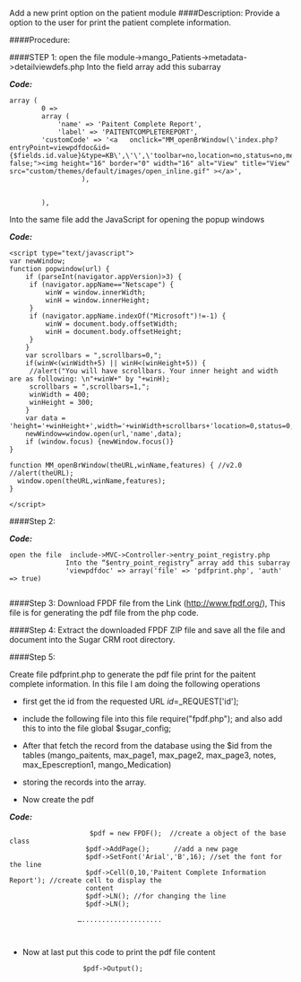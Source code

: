 Add a new print option on the patient module 
####Description:
Provide a option to the user for print the patient complete information.

####Procedure:

####STEP 1: 
open the file  module->mango_Patients->metadata->detailviewdefs.php Into the field array add this subarray

**_Code:_**

```
array (
      	0 =>
      	array (
        	'name' => 'Paitent Complete Report',
        	'label' => 'PAITENTCOMPLETEREPORT',
     	'customCode' => '<a   onclick="MM_openBrWindow(\'index.php?entryPoint=viewpdfdoc&id={$fields.id.value}&type=KB\',\'\',\'toolbar=no,location=no,status=no,menubar=yes,scrollbars=yes,resizable=yes,width=800,height=400,top=200,left=400\');return false;"><img height="16" border="0" width="16" alt="View" title="View" src="custom/themes/default/images/open_inline.gif" ></a>',
      	          ),
     	 
   		 
    	),

```

Into the same file add the JavaScript for opening the popup windows

**_Code:_**

```
<script type="text/javascript">
var newWindow;
function popwindow(url) {
    if (parseInt(navigator.appVersion)>3) {
   	 if (navigator.appName=="Netscape") {
   		 winW = window.innerWidth;
   		 winH = window.innerHeight;
   	 }
   	 if (navigator.appName.indexOf("Microsoft")!=-1) {
   		 winW = document.body.offsetWidth;
   		 winH = document.body.offsetHeight;
   	 }
    }
    var scrollbars = ",scrollbars=0,";
    if(winW<(winWidth+5) || winH<(winHeight+5)) {
   	 //alert("You will have scrollbars. Your inner height and width are as following: \n"+winW+" by "+winH);
   	 scrollbars = ",scrollbars=1,";
   	 winWidth = 400;
   	 winHeight = 300;
    }
    var data = 'height='+winHeight+',width='+winWidth+scrollbars+'location=0,status=0,directories=0,toolbar=0,menubar=0,resizable=1';
    newWindow=window.open(url,'name',data);
    if (window.focus) {newWindow.focus()}
}

function MM_openBrWindow(theURL,winName,features) { //v2.0
//alert(theURL);
  window.open(theURL,winName,features);
}

</script>

```

####Step 2:

**_Code:_**

```
open the file  include->MVC->Controller->entry_point_registry.php
              Into the “$entry_point_registry” array add this subarray
              'viewpdfdoc' => array('file' => 'pdfprint.php', 'auth' => true)
              
```

####Step 3:
Download FPDF file from the Link (http://www.fpdf.org/), This file is for generating the pdf file from the php code.

####Step 4:
Extract the downloaded FPDF ZIP file and save all the file and document into the Sugar CRM  root directory.

####Step 5:

Create file pdfprint.php  to generate the pdf file print for the paitent complete information.
In this file I am doing the following operations 
* first get the id from the requested URL
             $id=$_REQUEST['id'];
* include the following file into this file
                  require("fpdf.php");
              and also add this to into the file
                 global $sugar_config;            

* After that fetch the record from the database using the $id from the tables (mango_paitents, max_page1, max_page2, max_page3, notes, max_Epescreption1, mango_Medication)<br />
* storing the records into the array.<br />
* Now create the pdf<br />

**_Code:_**

```
                    $pdf = new FPDF();  //create a object of the base class
                   $pdf->AddPage();      //add a new page
                   $pdf->SetFont('Arial','B',16); //set the font for the line
                   $pdf->Cell(0,10,'Paitent Complete Information Report'); //create cell to display the 
                   content
                   $pdf->LN(); //for changing the line
                   $pdf->LN();

                 …....................

                   
```

* Now at last put this code to print the pdf file content

                     $pdf->Output();
